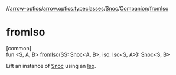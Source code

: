 //[arrow-optics](../../../../index.md)/[arrow.optics.typeclasses](../../index.md)/[Snoc](../index.md)/[Companion](index.md)/[fromIso](from-iso.md)

# fromIso

[common]\
fun &lt;[S](from-iso.md), [A](from-iso.md), [B](from-iso.md)&gt; [fromIso](from-iso.md)(SS: [Snoc](../index.md)&lt;[A](from-iso.md), [B](from-iso.md)&gt;, iso: [Iso](../../../arrow.optics/index.md#1786632304%2FClasslikes%2F-617900156)&lt;[S](from-iso.md), [A](from-iso.md)&gt;): [Snoc](../index.md)&lt;[S](from-iso.md), [B](from-iso.md)&gt;

Lift an instance of [Snoc](../index.md) using an [Iso](../../../arrow.optics/index.md#1786632304%2FClasslikes%2F-617900156).
